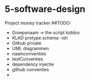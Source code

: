 # 5-software-design
Project money tracker
##TODO:
 - Groepsnaam -> the script kiddos
 - KLAD protype schema -ish
 - Github private
 - UML diagrammen
 - naamconventies
 - testConventies
 - dependency injectie
 - github conventies
 - 
